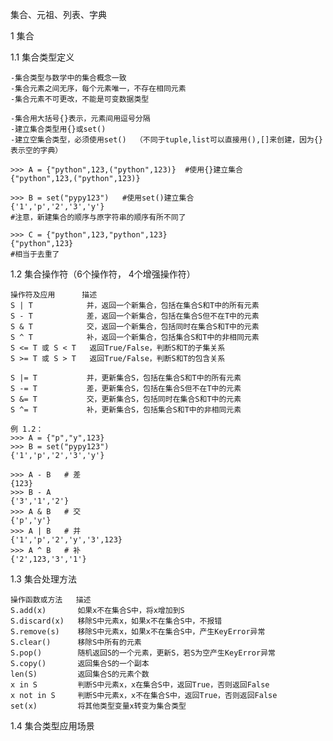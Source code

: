 集合、元祖、列表、字典

1 集合

1.1 集合类型定义

    -集合类型与数学中的集合概念一致
    -集合元素之间无序，每个元素唯一，不存在相同元素
    -集合元素不可更改，不能是可变数据类型
    
    -集合用大括号{}表示，元素间用逗号分隔
    -建立集合类型用{}或set()
    -建立空集合类型，必须使用set()  （不同于tuple,list可以直接用(),[]来创建，因为{}表示空的字典）
    
    >>> A = {"python",123,("python",123)}  #使用{}建立集合
    {"python",123,("python",123)} 
    
    >>> B = set("pypy123")   #使用set()建立集合
    {'1','p','2','3','y'}    
    #注意，新建集合的顺序与原字符串的顺序有所不同了
    
    >>> C = {"python",123,"python",123} 
    {"python",123}
    #相当于去重了 

1.2 集合操作符（6个操作符， 4个增强操作符）
    
    操作符及应用      描述
    S | T            并，返回一个新集合，包括在集合S和T中的所有元素
    S - T            差，返回一个新集合，包括在集合S但不在T中的元素    
    S & T            交，返回一个新集合，包括同时在集合S和T中的元素 
    S ^ T            补，返回一个新集合，包括集合S和T中的非相同元素 
    S <= T 或 S < T   返回True/False，判断S和T的子集关系
    S >= T 或 S > T   返回True/False，判断S和T的包含关系    
 
    S |= T           并，更新集合S，包括在集合S和T中的所有元素 
    S -= T           差，更新集合S，包括在集合S但不在T中的元素 
    S &= T           交，更新集合S，包括同时在集合S和T中的元素 
    S ^= T           补，更新集合S，包括集合S和T中的非相同元素 
    
    例 1.2：
    >>> A = {"p","y",123}
    >>> B = set("pypy123")
    {'1','p','2','3','y'}   
    
    >>> A - B   # 差
    {123}
    >>> B - A
    {'3','1','2'}
    >>> A & B   # 交
    {'p','y'}
    >>> A | B   # 并
    {'1','p','2','y','3',123}
    >>> A ^ B   # 补
    {'2',123,'3','1'}

1.3 集合处理方法

    操作函数或方法   描述
    S.add(x)       如果x不在集合S中，将x增加到S
    S.discard(x)   移除S中元素x，如果x不在集合S中，不报错
    S.remove(s)    移除S中元素x，如果x不在集合S中，产生KeyError异常
    S.clear()      移除S中所有的元素
    S.pop()        随机返回S的一个元素，更新S，若S为空产生KeyError异常
    S.copy()       返回集合S的一个副本
    len(S)         返回集合S的元素个数
    x in S         判断S中元素x，x在集合S中，返回True，否则返回False
    x not in S     判断S中元素x，x不在集合S中，返回True，否则返回False
    set(x)         将其他类型变量x转变为集合类型
    

1.4 集合类型应用场景

